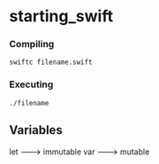 # starting_swift

### Compiling
```
swiftc filename.swift
```

### Executing
```
./filename
```

## Variables
let ---> immutable
var ---> mutable
